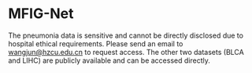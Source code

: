 # MFIG-Net
The pneumonia data is sensitive and cannot be directly disclosed due to hospital ethical requirements. Please send an email to wangjun@hzcu.edu.cn to request access. The other two datasets (BLCA and LIHC) are publicly available and can be accessed directly.
